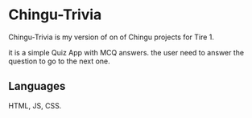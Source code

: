 # Chingu-Trivia

Chingu-Trivia is my version of on of Chingu projects for Tire 1.

it is a simple Quiz App with MCQ answers.
the user need to answer the question to go to the next one.

## Languages
HTML, JS, CSS.
